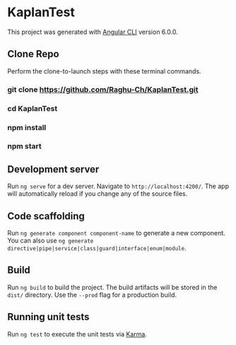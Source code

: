 # KaplanTest

This project was generated with [Angular CLI](https://github.com/angular/angular-cli) version 6.0.0.

## Clone Repo

Perform the clone-to-launch steps with these terminal commands.
### git clone https://github.com/Raghu-Ch/KaplanTest.git
### cd KaplanTest
### npm install
### npm start

## Development server

Run `ng serve` for a dev server. Navigate to `http://localhost:4200/`. The app will automatically reload if you change any of the source files.

## Code scaffolding

Run `ng generate component component-name` to generate a new component. You can also use `ng generate directive|pipe|service|class|guard|interface|enum|module`.

## Build

Run `ng build` to build the project. The build artifacts will be stored in the `dist/` directory. Use the `--prod` flag for a production build.

## Running unit tests

Run `ng test` to execute the unit tests via [Karma](https://karma-runner.github.io).

